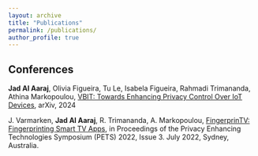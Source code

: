 ```yaml
---
layout: archive
title: "Publications"
permalink: /publications/
author_profile: true
---
```

<!-- <a href="http://example.com" target="_blank">Link Text</a> -->

Conferences
------
**Jad Al Aaraj**, Olivia Figueira, Tu Le, Isabela Figueira, Rahmadi Trimananda, Athina Markopoulou, <a href="https://www.arxiv.org/pdf/2409.06233" target="_blank">VBIT: Towards Enhancing Privacy Control Over IoT Devices</a>, arXiv, 2024

J. Varmarken, **Jad Al Aaraj**, R. Trimananda, A. Markopoulou, <a href="https://petsymposium.org/popets/2022/popets-2022-0088.pdf" target="_blank">FingerprinTV: Fingerprinting Smart TV Apps</a>, in Proceedings of the Privacy Enhancing Technologies Symposium (PETS) 2022, Issue 3. July 2022, Sydney, Australia.